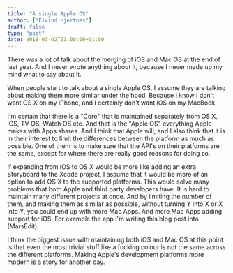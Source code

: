 ```yaml
---
title: "A single Apple OS"
author: ["Eivind Hjertnes"]
draft: false
type: "post"
date: 2018-03-02T01:00:00+01:00
---
```


There was a lot of talk about the merging of iOS and Mac OS at the end
of last year. And I never wrote anything about it, because I never made
up my mind what to say about it.

When people start to talk about a single Apple OS, I assume they are
talking about making them more similar under the hood. Because I know I
don't want OS X on my iPhone, and I certainly don't want iOS on my
MacBook.

I'm certain that there is a "Core" that is maintained separately from OS
X, iOS, TV OS, Watch OS etc. And that is the "Apple OS" everything Apple
makes with Apps shares. And I think that Apple will, and I also think
that it is in their interest to limit the differences between the
platform as much as possible. One of them is to make sure that the API's
on their platforms are the same, except for where there are really good
reasons for doing so.

If expanding from iOS to OS X would be more like adding an extra
Storyboard to the Xcode project, I assume that it would be more of an
option to add OS X to the supported platforms. This would solve many
problems that both Apple and third party developers have. It is hard to
maintain many different projects at once. And by limiting the number of
them, and making them as similar as possible, without turning Y into X
or X into Y, you could end up with more Mac Apps. And more Mac Apps
adding support for iOS. For example the app I'm writing this blog post
into (MarsEdit).

I think the biggest issue with maintaining both iOS and Mac OS at this
point is that even the most trivial stuff like a fucking colour is not
the same across the different platforms. Making Apple's development
platforms more modern is a story for another day.
